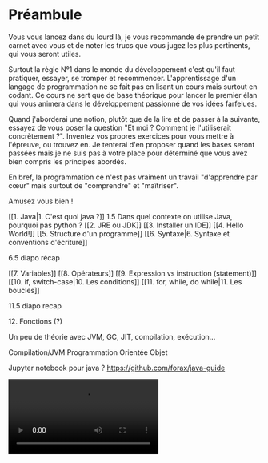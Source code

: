 # Préambule

Vous vous lancez dans du lourd là, je vous recommande de prendre un petit carnet avec vous et de noter les trucs que vous jugez les plus pertinents, qui vous seront utiles.

Surtout la règle N°1 dans le monde du développement c'est qu'il faut pratiquer, essayer, se tromper et recommencer. L'apprentissage d'un langage de programmation ne se fait pas en lisant un cours mais surtout en codant. Ce cours ne sert que de base théorique pour lancer le premier élan qui vous animera dans le développement passionné de vos idées farfelues.

Quand j'aborderai une notion, plutôt que de la lire et de passer à la suivante, essayez de vous poser la question "Et moi ? Comment je l'utiliserait concrètement ?". Inventez vos propres exercices pour vous mettre à l'épreuve, ou trouvez en. Je tenterai d'en proposer quand les bases seront passées mais je ne suis pas à votre place pour déterminé que vous avez bien compris les principes abordés.

En bref, la programmation ce n'est pas vraiment un travail "d'apprendre par cœur" mais surtout de "comprendre" et "maîtriser". 

Amusez vous bien !

[[1. Java|1. C'est quoi java ?]]
1.5 Dans quel contexte on utilise Java, pourquoi pas python ?
[[2. JRE ou JDK]]
[[3. Installer un IDE]]
[[4. Hello World!]]
[[5. Structure d'un programme]]
[[6. Syntaxe|6. Syntaxe et conventions d'écriture]]

6.5 diapo récap

[[7. Variables]]
[[8. Opérateurs]]
[[9. Expression vs instruction (statement)]]
[[10. if, switch-case|10. Les conditions]]
[[11. for, while, do while|11. Les boucles]]

11.5 diapo recap

12\. Fonctions (?)

Un peu de théorie avec JVM, GC, JIT, compilation, exécution...

Compilation/JVM
Programmation Orientée Objet

Jupyter notebook pour java ? https://github.com/forax/java-guide

![d|100x145](reflechir.mp4)


